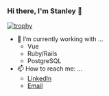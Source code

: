 ### Hi there, I'm Stanley 👋

[![trophy](https://github-profile-trophy.vercel.app/?username=stanleypliu)](https://github.com/ryo-ma/github-profile-trophy)

- 🔭 I’m currently working with ...
  - Vue
  - Ruby/Rails
  - PostgreSQL
- 📫 How to reach me: ...
  - [LinkedIn](https://uk.linkedin.com/in/stanley-liu-055330138) 
  - [Email](mailto:stanleypliu@gmail.com)

